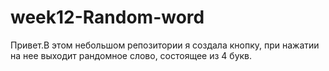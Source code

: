 # week12-Random-word

Привет.В этом небольшом репозитории я создала кнопку, при нажатии на нее выходит рандомное слово, состоящее из 4 букв.
